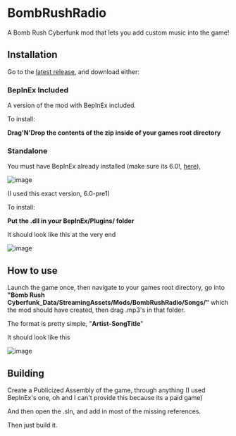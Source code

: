 # BombRushRadio
A Bomb Rush Cyberfunk mod that lets you add custom music into the game!

## Installation

Go to the [latest release](https://github.com/Kade-github/BombRushRadio/releases/latest), and download either:

### BepInEx Included

A version of the mod with BepInEx included.

To install:

**Drag'N'Drop the contents of the zip inside of your games root directory**

### Standalone

You must have BepInEx already installed (make sure its 6.0!, [here](https://github.com/BepInEx/BepInEx/releases/tag/v6.0.0-pre.1)),

![image](https://github.com/Kade-github/BombRushRadio/assets/26305836/ef84a857-0eb5-4ea9-9a55-79db9f132486)

(I used this exact version, 6.0-pre1)


To install:

**Put the .dll in your BepInEx/Plugins/ folder**

It should look like this at the very end

![image](https://github.com/Kade-github/BombRushRadio/assets/26305836/46ca5d9f-d041-44ee-9ffb-a969f357fa00)

## How to use

Launch the game once, then navigate to your games root directory, go into **"Bomb Rush Cyberfunk_Data/StreamingAssets/Mods/BombRushRadio/Songs/"** which the mod should have created, then drag .mp3's in that folder.

The format is pretty simple, "**Artist-SongTitle**"

It should look like this

![image](https://github.com/Kade-github/BombRushRadio/assets/26305836/c30022e8-703f-4918-9a46-b70a65019be6)

## Building

Create a Publicized Assembly of the game, through anything (I used BepInEx's one, oh and I can't provide this because its a paid game)

And then open the .sln, and add in most of the missing references.

Then just build it.
